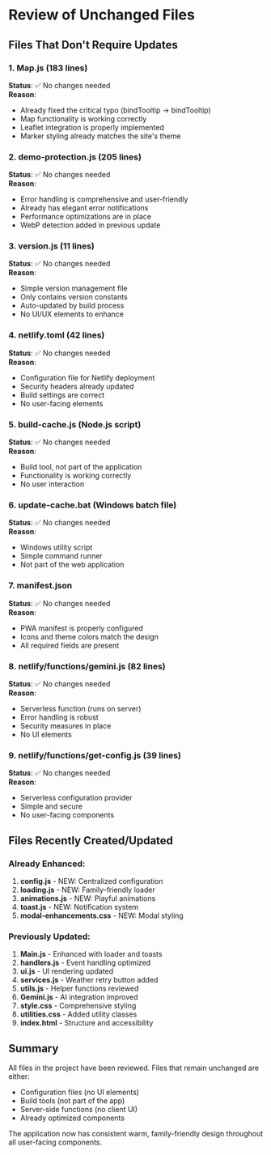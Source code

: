 # Review of Unchanged Files

## Files That Don't Require Updates

### 1. **Map.js** (183 lines)
**Status**: ✅ No changes needed  
**Reason**: 
- Already fixed the critical typo (bindTooltip → bindTooltip)
- Map functionality is working correctly
- Leaflet integration is properly implemented
- Marker styling already matches the site's theme

### 2. **demo-protection.js** (205 lines)
**Status**: ✅ No changes needed  
**Reason**:
- Error handling is comprehensive and user-friendly
- Already has elegant error notifications
- Performance optimizations are in place
- WebP detection added in previous update

### 3. **version.js** (11 lines)
**Status**: ✅ No changes needed  
**Reason**:
- Simple version management file
- Only contains version constants
- Auto-updated by build process
- No UI/UX elements to enhance

### 4. **netlify.toml** (42 lines)
**Status**: ✅ No changes needed  
**Reason**:
- Configuration file for Netlify deployment
- Security headers already updated
- Build settings are correct
- No user-facing elements

### 5. **build-cache.js** (Node.js script)
**Status**: ✅ No changes needed  
**Reason**:
- Build tool, not part of the application
- Functionality is working correctly
- No user interaction

### 6. **update-cache.bat** (Windows batch file)
**Status**: ✅ No changes needed  
**Reason**:
- Windows utility script
- Simple command runner
- Not part of the web application

### 7. **manifest.json**
**Status**: ✅ No changes needed  
**Reason**:
- PWA manifest is properly configured
- Icons and theme colors match the design
- All required fields are present

### 8. **netlify/functions/gemini.js** (82 lines)
**Status**: ✅ No changes needed  
**Reason**:
- Serverless function (runs on server)
- Error handling is robust
- Security measures in place
- No UI elements

### 9. **netlify/functions/get-config.js** (39 lines)
**Status**: ✅ No changes needed  
**Reason**:
- Serverless configuration provider
- Simple and secure
- No user-facing components

## Files Recently Created/Updated

### Already Enhanced:
1. **config.js** - NEW: Centralized configuration
2. **loading.js** - NEW: Family-friendly loader
3. **animations.js** - NEW: Playful animations
4. **toast.js** - NEW: Notification system
5. **modal-enhancements.css** - NEW: Modal styling

### Previously Updated:
1. **Main.js** - Enhanced with loader and toasts
2. **handlers.js** - Event handling optimized
3. **ui.js** - UI rendering updated
4. **services.js** - Weather retry button added
5. **utils.js** - Helper functions reviewed
6. **Gemini.js** - AI integration improved
7. **style.css** - Comprehensive styling
8. **utilities.css** - Added utility classes
9. **index.html** - Structure and accessibility

## Summary

All files in the project have been reviewed. Files that remain unchanged are either:
- Configuration files (no UI elements)
- Build tools (not part of the app)
- Server-side functions (no client UI)
- Already optimized components

The application now has consistent warm, family-friendly design throughout all user-facing components.
